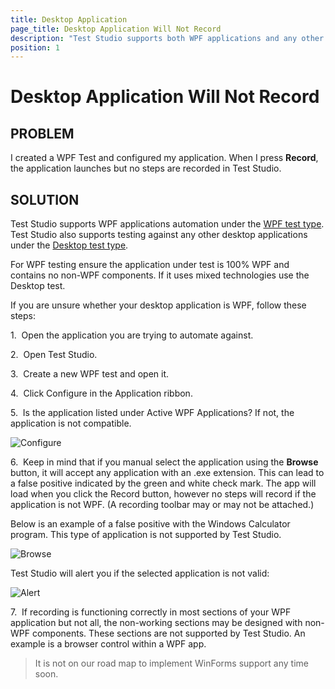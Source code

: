 ```yaml
---
title: Desktop Application
page_title: Desktop Application Will Not Record
description: "Test Studio supports both WPF applications and any other Desktop applications. The two type of testing use different type of tests - WPF test and Desktop test."
position: 1
---
```

# Desktop Application Will Not Record

## PROBLEM

I created a WPF Test and configured my application. When I press **Record**, the application launches but no steps are recorded in Test Studio.


## SOLUTION

Test Studio supports WPF applications automation under the <a href="/automated-tests/wpf/wpf-test" target="_blank">WPF test type</a>. Test Studio also supports testing against any other desktop applications under the <a href="/automated-tests/desktop-testing/desktop-test" target="_blank">Desktop test type</a>.

For WPF testing ensure the application under test is 100% WPF and contains no non-WPF components. If it uses mixed technologies use the Desktop test.

If you are unsure whether your desktop application is WPF, follow these steps:

1.&nbsp; Open the application you are trying to automate against.

2.&nbsp; Open Test Studio.

3.&nbsp; Create a new WPF test and open it.

4.&nbsp; Click Configure in the Application ribbon.

5.&nbsp; Is the application listed under Active WPF Applications? If not, the application is not compatible.

![Configure][1]

6.&nbsp; Keep in mind that if you manual select the application using the **Browse** button, it will accept any application with an .exe extension. This can lead to a false positive indicated by the green and white check mark. The app will load when you click the Record button, however no steps will record if the application is not WPF. (A recording toolbar may or may not be attached.)

Below is an example of a false positive with the Windows Calculator program. This type of application is not supported by Test Studio.

![Browse][2]

Test Studio will alert you if the selected application is not valid:

![Alert][3]

7.&nbsp; If recording is functioning correctly in most sections of your WPF application but not all, the non-working sections may be designed with non-WPF components. These sections are not supported by Test Studio. An example is a browser control within a WPF app.

> It is not on our road map to implement WinForms support any time soon.

[1]: /img/troubleshooting-guide/recording-problems-tg/desktop-application/fig1.png
[2]: /img/troubleshooting-guide/recording-problems-tg/desktop-application/fig2.png
[3]: /img/troubleshooting-guide/recording-problems-tg/desktop-application/fig3.png

